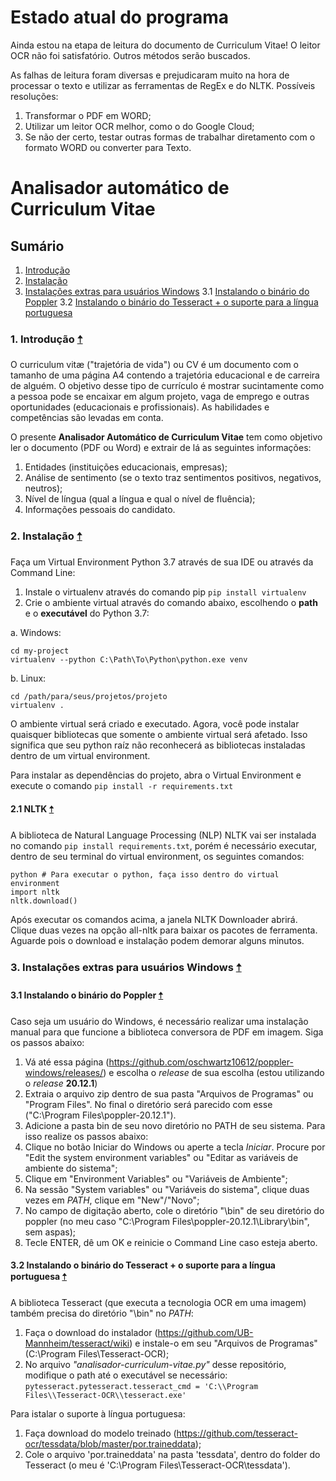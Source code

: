 # Estado atual do programa
Ainda estou na etapa de leitura do documento de Curriculum Vitae! O leitor OCR não foi satisfatório. Outros métodos serão buscados.

As falhas de leitura foram diversas e prejudicaram muito na hora de processar o texto e utilizar as ferramentas de RegEx e do NLTK. Possíveis resoluções: 
1. Transformar o PDF em WORD;
2. Utilizar um leitor OCR melhor, como o do Google Cloud;
3. Se não der certo, testar outras formas de trabalhar diretamento com o formato WORD ou converter para Texto.


# Analisador automático de Curriculum Vitae
<a name="intro"></a>
## Sumário
1. [Introdução](#git1)
2. [Instalação](#git2)
3. [Instalações extras para usuários Windows](#git3)
3.1 [Instalando o binário do Poppler](#git3.1)
3.2 [Instalando o binário do Tesseract + o suporte para a língua portuguesa](#git3.2)


### 1. Introdução  <a name="git1"></a> [🠡](#intro)
O curriculum vitæ ("trajetória de vida") ou CV é um documento com o tamanho de uma página A4 contendo a trajetória educacional e de carreira de alguém. O objetivo desse tipo de currículo é mostrar sucintamente como a pessoa pode se encaixar em algum projeto, vaga de emprego e outras oportunidades (educacionais e profissionais). As habilidades e competências são levadas em conta.

O presente **Analisador Automático de Curriculum Vitae** tem como objetivo ler o documento (PDF ou Word) e extrair de lá as seguintes informações:
1. Entidades (instituições educacionais, empresas);
2. Análise de sentimento (se o texto traz sentimentos positivos, negativos, neutros);
3. Nível de língua (qual a língua e qual o nível de fluência);
4. Informações pessoais do candidato.


### 2. Instalação  <a name="git2"></a> [🠡](#intro)

Faça um Virtual Environment Python 3.7 através de sua IDE ou através da Command Line:
1. Instale o virtualenv através do comando pip ``pip install virtualenv``
2. Crie o ambiente virtual através do comando abaixo, escolhendo o **path** e o **executável** do Python 3.7:

a. Windows:
```
cd my-project
virtualenv --python C:\Path\To\Python\python.exe venv
```
b. Linux: 
```
cd /path/para/seus/projetos/projeto
virtualenv .
```

O ambiente virtual será criado e executado. Agora, você pode instalar quaisquer bibliotecas que somente o ambiente virtual será afetado. Isso significa que seu python raíz não reconhecerá as bibliotecas instaladas dentro de um virtual environment.

Para instalar as dependências do projeto, abra o Virtual Environment e execute o comando ``pip install -r requirements.txt``

#### 2.1 NLTK  <a name="git2.1"></a> [🠡](#intro)
A biblioteca de Natural Language Processing (NLP) NLTK vai ser instalada no comando ``pip install requirements.txt``, porém é necessário executar, dentro de seu terminal do virtual environment, os seguintes comandos:
```
python # Para executar o python, faça isso dentro do virtual environment
import nltk
nltk.download()
```
Após executar os comandos acima, a janela NLTK Downloader abrirá. Clique duas vezes na opção all-nltk para baixar os pacotes de ferramenta. Aguarde pois o download e instalação podem demorar alguns minutos.

### 3. Instalações extras para usuários Windows  <a name="git3"></a> [🠡](#intro)
#### 3.1 Instalando o binário do Poppler  <a name="git3.1"></a> [🠡](#intro)
Caso seja um usuário do Windows, é necessário realizar uma instalação manual para que funcione a biblioteca conversora de PDF em imagem. Siga os passos abaixo:
1. Vá até essa página (https://github.com/oschwartz10612/poppler-windows/releases/) e escolha o _release_ de sua escolha (estou utilizando o _release_ **20.12.1**)
2. Extraia o arquivo zip dentro de sua pasta "Arquivos de Programas" ou "Program Files". No final o diretório será parecido com esse ("C:\Program Files\poppler-20.12.1").
3. Adicione a pasta bin de seu novo diretório no PATH de seu sistema. Para isso realize os passos abaixo:
  1. Clique no botão Iniciar do Windows ou aperte a tecla _Iniciar_. Procure por "Edit the system environment variables" ou "Editar as variáveis de ambiente do sistema";
  2. Clique em "Environment Variables" ou "Variáveis de Ambiente";
  3. Na sessão "System variables" ou "Variáveis do sistema", clique duas vezes em _PATH_, clique em "New"/"Novo";
  4. No campo de digitação aberto, cole o diretório "\bin" de seu diretório do poppler (no meu caso "C:\Program Files\poppler-20.12.1\Library\bin", sem aspas);
  5. Tecle ENTER, dê um OK e reinicie o Command Line caso esteja aberto.

#### 3.2 Instalando o binário do Tesseract + o suporte para a língua portuguesa  <a name="git3.2"></a> [🠡](#intro)
A biblioteca Tesseract (que executa a tecnologia OCR em uma imagem) também precisa do diretório "\bin" no _PATH_:
1. Faça o download do instalador (https://github.com/UB-Mannheim/tesseract/wiki) e instale-o em seu "Arquivos de Programas" (C:\Program Files\Tesseract-OCR);
2. No arquivo _"analisador-curriculum-vitae.py"_ desse repositório, modifique o path até o executável se necessário:
``pytesseract.pytesseract.tesseract_cmd = 'C:\\Program Files\\Tesseract-OCR\\tesseract.exe'``

Para istalar o suporte à língua portuguesa:
1. Faça download do modelo treinado (https://github.com/tesseract-ocr/tessdata/blob/master/por.traineddata);
2. Cole o arquivo 'por.traineddata' na pasta 'tessdata', dentro do folder do Tesseract (o meu é 'C:\Program Files\Tesseract-OCR\tessdata').
